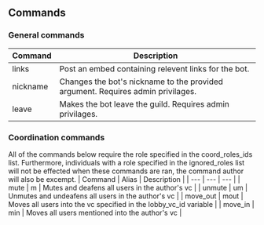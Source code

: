 ## Commands
### General commands
| Command | Description |
| --- | --- |
| links | Post an embed containing relevent links for the bot. |
| nickname | Changes the bot's nickname to the provided argument. Requires admin privilages. |
| leave | Makes the bot leave the guild. Requires admin privilages. |

### Coordination commands
All of the commands below require the role specified in the coord_roles_ids list. Furthermore, individuals with a role specified in the ignored_roles list will not be effected when these commands are ran, the command author will also be excempt.
| Command | Alias | Description |
| --- | --- | --- |
| mute | m | Mutes and deafens all users in the author's vc |
| unmute | um | Unmutes and undeafens all users in the author's vc |
| move_out | mout | Moves all users into the vc specified in the lobby_vc_id variable |
| move_in <mentions> | min | Moves all users mentioned into the author's vc |


